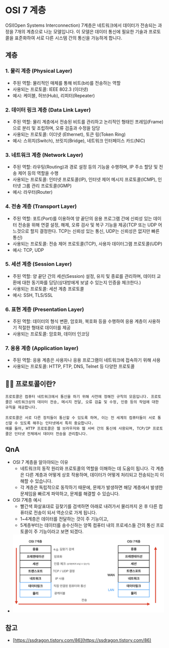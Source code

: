 # OSI 7 계층
OSI(Open Systems Interconnection) 7계층은 네트워크에서 데이터가 전송되는 과정을 7개의 계층으로 나눈 모델입니다.
이 모델은 데이터 통신에 필요한 기술과 프로토콜을 표준화하여 서로 다른 시스템 간의 통신을 가능하게 합니다.

## 계층

### 1. 물리 계층 (Physical Layer)
- 주된 역할: 물리적인 매체를 통해 비트(bit)를 전송하는 역할
- 사용되는 프로토콜: IEEE 802.3 (이더넷)
- 예시: 케이블, 허브(Hub), 리피터(Repeater)

### 2. 데이터 링크 계층 (Data Link Layer)
- 주된 역할: 물리 계층에서 전송된 비트를 관리하고 논리적인 형태인 프레임(Frame)으로 분리 및 조립하며, 오류 검출과 수정을 담당
- 사용되는 프로토콜: 이더넷 (Ethernet), 토큰 링(Token Ring)
- 예시: 스위치(Switch), 브릿지(Bridge), 네트워크 인터페이스 카드(NIC)

### 3. 네트워크 계층 (Network Layer)
- 주된 역할: 라우팅(Routing)과 경로 설정 등의 기능을 수행하며, IP 주소 할당 및 전송 제어 등의 역할을 수행
- 사용되는 프로토콜: 인터넷 프로토콜(IP), 인터넷 제어 메시지 프로토콜(ICMP), 인터넷 그룹 관리 프로토콜(IGMP)
- 예시: 라우터(Router)

### 4. 전송 계층 (Transport Layer)
- 주된 역할: 포트(Port)를 이용하여 양 끝단의 응용 프로그램 간에 신뢰성 있는 데이터 전송을 위해 연결 설정, 해제, 오류 검사 및 복구 기능을 제공(TCP 또는 UDP 어느것으로 할지 결정한다. TCP는 신뢰성 있는 통신, UDP는 신뢰성은 없지만 빠른 통신)
- 사용되는 프로토콜: 전송 제어 프로토콜(TCP), 사용자 데이터그램 프로토콜(UDP)
- 예시: TCP, UDP

### 5. 세션 계층 (Session Layer)
- 주된 역할: 양 끝단 간의 세션(Session) 설정, 유지 및 종료를 관리하며, 데이터 교환에 대한 동기화를 담당(상대방에게 보낼 수 있는지 인증을 체크한다.)
- 사용되는 프로토콜: 세션 계층 프로토콜
- 예시: SSH, TLS/SSL

### 6. 표현 계층 (Presentation Layer)
- 주된 역할: 데이터의 형식 변환, 암호화, 복호화 등을 수행하여 응용 계층이 사용하기 적절한 형태로 데이터를 제공
- 사용되는 프로토콜: 암호화, 데이터 인코딩

### 7. 응용 계층 (Application layer)
- 주된 역할: 응용 계층은 사용자나 응용 프로그램이 네트워크에 접속하기 위해 사용
- 사용되는 프로토콜: HTTP, FTP, DNS, Telnet 등 다양한 프로토콜

## 💁‍♂️ 프로토콜이란?
```
프로토콜은 컴퓨터 네트워크에서 통신을 하기 위해 사전에 정해진 규칙의 모음입니다. 프로토콜은 네트워크상의 데이터 전송, 메시지 전달, 오류 검출 및 수정, 인증 등의 작업에 대한 규칙을 제공합니다.

프로토콜은 서로 다른 장치들이 통신할 수 있도록 하며, 이는 전 세계의 컴퓨터들이 서로 통신할 수 있도록 해주는 인터넷에서 특히 중요합니다.
예를 들어, HTTP 프로토콜은 웹 브라우저와 웹 서버 간의 통신에 사용되며, TCP/IP 프로토콜은 인터넷 전체에서 데이터 전송을 관리합니다.
```

## QnA
- OSI 7 계층을 알아야되는 이유
  - 네트워크의 동작 원리와 프로토콜의 역할을 이해하는 데 도움이 됩니다. 각 계층은 다른 계층과 어떻게 상호 작용하며, 데이터가 어떻게 처리되고 전송되는지 이해할 수 있습니다.
  - 각 계층은 독립적으로 동작하기 때문에, 문제가 발생하면 해당 계층에서 발생한 문제임을 빠르게 파악하고, 문제를 해결할 수 있습니다.
- OSI 7계층 예시
  - 빨간색 화살표대로 길찾기를 검색하면 아래로 내려가서 물리까지 온 후 다른 컴퓨터로 전송이 되서 역순으로 가게 됩니다.
  - 1~4계층은 데이터를 전달하는 것이 주 기능이고,
  - 5계층부터는 데이터를 송수신하는 양쪽 컴퓨터 내의 프로세스들 간의 통신 프로토콜이 주 기능이라고 보면 되겠다.
- ![](/study/assets/content_network_osi7.png)

## 참고
- [https://ssdragon.tistory.com/86](https://ssdragon.tistory.com/86)